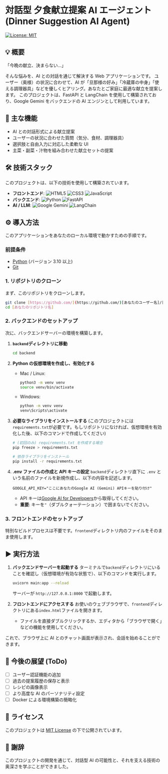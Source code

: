 # 対話型 夕食献立提案 AI エージェント (Dinner Suggestion AI Agent)

[![License: MIT](https://img.shields.io/badge/License-MIT-yellow.svg)](https://opensource.org/licenses/MIT)

## 💡 概要

「今晩の献立、決まらない…」

そんな悩みを、AI との対話を通じて解決する Web アプリケーションです。
ユーザー（奥様）の状況に合わせて、AI が「旦那様の好み」「冷蔵庫の中身」「使える調理器具」などを優しくヒアリング。あなたとご家庭に最適な献立を提案します。
このプロジェクトは、FastAPI と LangChain を使用して構築されており、Google Gemini をバックエンドの AI エンジンとして利用しています。

## 🚀 主な機能

- AI との対話形式による献立提案
- ユーザーの状況に合わせた質問（気分、食材、調理器具）
- 選択肢と自由入力に対応した柔軟な UI
- 主菜・副菜・汁物を組み合わせた献立セットの提案

## 🛠️ 技術スタック

このプロジェクトは、以下の技術を使用して構築されています。

- **フロントエンド**:
  ![HTML5](https://img.shields.io/badge/html5-%23E34F26.svg?style=for-the-badge&logo=html5&logoColor=white)
  ![CSS3](https://img.shields.io/badge/css3-%231572B6.svg?style=for-the-badge&logo=css3&logoColor=white)
  ![JavaScript](https://img.shields.io/badge/javascript-%23323330.svg?style=for-the-badge&logo=javascript&logoColor=%23F7DF1E)
- **バックエンド**:
  ![Python](https://img.shields.io/badge/python-3670A0?style=for-the-badge&logo=python&logoColor=ffdd54)
  ![FastAPI](https://img.shields.io/badge/FastAPI-005571?style=for-the-badge&logo=fastapi)
- **AI / LLM**:
  ![Google Gemini](https://img.shields.io/badge/Google%20Gemini-4285F4?style=for-the-badge&logo=google&logoColor=white)
  ![LangChain](https://img.shields.io/badge/LangChain-FFFFFF?style=for-the-badge&logo=langchain&logoColor=black)

## ⚙️ 導入方法

このアプリケーションをあなたのローカル環境で動かすための手順です。

### 前提条件

- [Python](https://www.python.org/) (バージョン 3.10 以上)
- [Git](https://git-scm.com/)

### 1. リポジトリのクローン

まず、このリポジトリをクローンします。

```bash
git clone [https://github.com/](https://github.com/)[あなたのユーザー名]/[あなたのリポジトリ名].git
cd [あなたのリポジトリ名]
```

### 2. バックエンドのセットアップ

次に、バックエンドサーバーの環境を構築します。

1.  **`backend`ディレクトリに移動**

    ```bash
    cd backend
    ```

2.  **Python の仮想環境を作成し、有効化する**

    - Mac / Linux:
      ```bash
      python3 -m venv venv
      source venv/bin/activate
      ```
    - Windows:
      ```bash
      python -m venv venv
      venv\Scripts\activate
      ```

3.  **必要なライブラリをインストールする**
    (このプロジェクトには`requirements.txt`が必要です。もしリポジトリになければ、仮想環境を有効化した後、以下のコマンドで作成してください)

    ```bash
    # (初回のみ) requirements.txt を作成する場合
    pip freeze > requirements.txt

    # 依存ライブラリをインストール
    pip install -r requirements.txt
    ```

4.  **.env ファイルの作成と API キーの設定**
    `backend`ディレクトリ直下に `.env` という名前のファイルを新規作成し、以下の内容を記述します。

    ```.env
    GOOGLE_API_KEY="ここにあなたのGoogle AI (Gemini) APIキーを貼り付け"
    ```

    - API キーは[Google AI for Developers](https://ai.google.dev/)から取得してください。
    - **重要**: キーを`"`（ダブルクォーテーション）で囲まないでください。

### 3. フロントエンドのセットアップ

特別なビルドプロセスは不要です。`frontend`ディレクトリ内のファイルをそのまま使用します。

## ▶️ 実行方法

1.  **バックエンドサーバーを起動する**
    ターミナルで`backend`ディレクトリにいることを確認し（仮想環境が有効な状態で）、以下のコマンドを実行します。

    ```bash
    uvicorn main:app --reload
    ```

    サーバーが `http://127.0.0.1:8000` で起動します。

2.  **フロントエンドにアクセスする**
    お使いのウェブブラウザで、`frontend`ディレクトリにある`index.html`ファイルを開きます。
    - ファイルを直接ダブルクリックするか、エディタから「ブラウザで開く」などの機能を使用してください。

これで、ブラウザ上に AI とのチャット画面が表示され、会話を始めることができます。

## 📝 今後の展望 (ToDo)

- [ ] ユーザー認証機能の追加
- [ ] 過去の提案履歴の保存と表示
- [ ] レシピの画像表示
- [ ] より高度な AI のパーソナリティ設定
- [ ] Docker による環境構築の簡略化

## 📄 ライセンス

このプロジェクトは [MIT License](LICENSE) の下で公開されています。

## 🙏 謝辞

このプロジェクトの開発を通じて、対話型 AI の可能性と、それを支える技術の奥深さを学ぶことができました。
